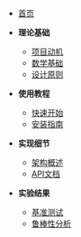 <!-- _sidebar.md -->

- [首页](/)

- **理论基础**
  - [项目动机](theory/motivation.md)
  - [数学基础](theory/mathematical_foundations.md)
  - [设计原则](theory/design_principles.md)

- **使用教程**
  - [快速开始](tutorials/quickstart.md)
  - [安装指南](tutorials/installation.md)

- **实现细节**
  - [架构概述](implementation/architecture.md)
  - [API文档](implementation/api/)

- **实验结果**
  - [基准测试](experiments/benchmark_results.md)
  - [鲁棒性分析](experiments/robustness_analysis.md)
